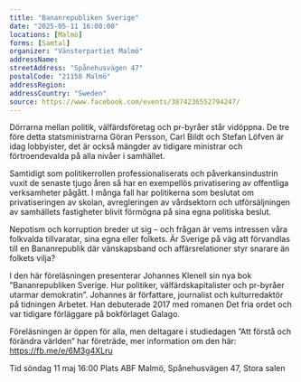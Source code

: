 ```yaml
---
title: "Bananrepubliken Sverige"
date: "2025-05-11 16:00:00"
locations: [Malmö]
forms: [Samtal]
organizer: "Vänsterpartiet Malmö"
addressName: 
streetAddress: "Spånehusvägen 47"
postalCode: "21158 Malmö"
addressRegion:
addressCountry: "Sweden"
source: https://www.facebook.com/events/3874236552794247/
---
```

Dörrarna mellan politik, välfärdsföretag och pr-byråer står vidöppna. De tre före detta statsministrarna Göran Persson, Carl Bildt och Stefan Löfven är idag lobbyister, det är också mängder av tidigare ministrar och förtroendevalda på alla nivåer i samhället.

Samtidigt som politikerrollen professionaliserats och påverkansindustrin vuxit de senaste tjugo åren så har en exempellös privatisering av offentliga verksamheter pågått. I många fall har politikerna som beslutat om privatiseringen av skolan, avregleringen av vårdsektorn och utförsäljningen av samhällets fastigheter blivit förmögna på sina egna politiska beslut.

Nepotism och korruption breder ut sig – och frågan är vems intressen våra folkvalda tillvaratar, sina egna eller folkets. Är Sverige på väg att förvandlas till en Bananrepublik där vänskapsband och affärsrelationer styr snarare än folkets vilja?

I den här föreläsningen presenterar Johannes Klenell sin nya bok ”Bananrepubliken Sverige. Hur politiker, välfärdskapitalister och pr-byråer utarmar demokratin”. Johannes är författare, journalist och kulturredaktör på tidningen Arbetet. Han debuterade 2017 med romanen Det fria ordet och var tidigare förläggare på bokförlaget Galago.

Föreläsningen är öppen för alla, men deltagare i studiedagen ”Att förstå och förändra världen” har företräde, mer information om den här: https://fb.me/e/6M3g4XLru

Tid söndag 11 maj 16:00
Plats ABF Malmö, Spånehusvägen 47, Stora salen


